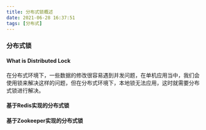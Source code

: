 ```yaml
---
title: 分布式锁概述
date: 2021-06-28 16:37:51
tags: [分布式]
---
```


### 分布式锁

#### What is Distributed Lock

在分布式环境下，一些数据的修改很容易遇到并发问题，在单机应用当中，我们会使用锁来解决这样的问题，但在分布式环境下，本地锁无法应用，这时就需要分布式锁进行解决。

#### 基于Redis实现的分布式锁



#### 基于Zookeeper实现的分布式锁

